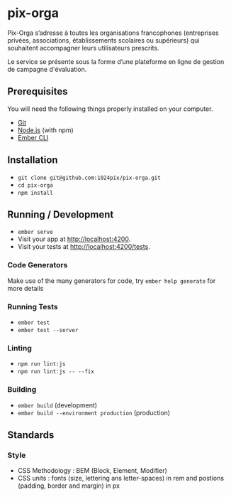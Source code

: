 # pix-orga

Pix-Orga s’adresse à toutes les organisations francophones (entreprises privées, associations, établissements scolaires ou supérieurs) qui souhaitent accompagner leurs utilisateurs prescrits.

Le service se présente sous la forme d’une plateforme en ligne de gestion de campagne d'évaluation.

## Prerequisites

You will need the following things properly installed on your computer.

* [Git](https://git-scm.com/)
* [Node.js](https://nodejs.org/) (with npm)
* [Ember CLI](https://ember-cli.com/)

## Installation

* `git clone git@github.com:1024pix/pix-orga.git` 
* `cd pix-orga`
* `npm install`

## Running / Development

* `ember serve`
* Visit your app at [http://localhost:4200](http://localhost:4200).
* Visit your tests at [http://localhost:4200/tests](http://localhost:4200/tests).

### Code Generators

Make use of the many generators for code, try `ember help generate` for more details

### Running Tests

* `ember test`
* `ember test --server`

### Linting

* `npm run lint:js`
* `npm run lint:js -- --fix`

### Building

* `ember build` (development)
* `ember build --environment production` (production)

## Standards

### Style 

* CSS Methodology : BEM (Block, Element, Modifier)
* CSS units : fonts (size, lettering ans letter-spaces) in rem and postions (padding, border and margin) in px


